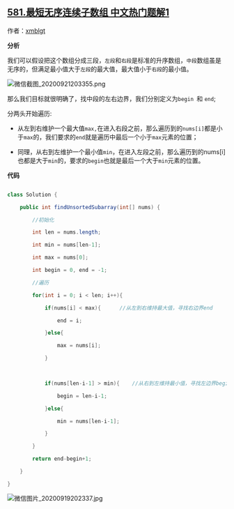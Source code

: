 ## [581.最短无序连续子数组 中文热门题解1](https://leetcode.cn/problems/shortest-unsorted-continuous-subarray/solutions/100000/si-lu-qing-xi-ming-liao-kan-bu-dong-bu-cun-zai-de-)

作者：[xmblgt](https://leetcode.cn/u/xmblgt)

**分析**

我们可以假设把这个数组分成三段，`左段`和`右段`是标准的升序数组，`中段`数组虽是无序的，但满足最小值大于`左段`的最大值，最大值小于`右段`的最小值。
![微信截图_20200921203355.png](https://pic.leetcode-cn.com/1600691648-ZCYlql-%E5%BE%AE%E4%BF%A1%E6%88%AA%E5%9B%BE_20200921203355.png)


那么我们目标就很明确了，找中段的左右边界，我们分别定义为`begin `和 `end`;
分两头开始遍历:
- 从左到右维护一个最大值`max,`在进入右段之前，那么遍历到的`nums[i]`都是小于`max`的，我们要求的`end`就是遍历中最后一个小于`max`元素的位置；
- 同理，从右到左维护一个最小值`min`，在进入左段之前，那么遍历到的nums[i]也都是大于`min`的，要求的`begin`也就是最后一个大于`min`元素的位置。

**代码**
```java []
class Solution {
    public int findUnsortedSubarray(int[] nums) {
        //初始化
        int len = nums.length;
        int min = nums[len-1];
        int max = nums[0];
        int begin = 0, end = -1;
        //遍历
        for(int i = 0; i < len; i++){
            if(nums[i] < max){      //从左到右维持最大值，寻找右边界end
                end = i;
            }else{
                max = nums[i];
            }
            
            if(nums[len-i-1] > min){    //从右到左维持最小值，寻找左边界begin
                begin = len-i-1;
            }else{
                min = nums[len-i-1];
            }            
        }
        return end-begin+1;
    }
}
```

![微信图片_20200919202337.jpg](https://pic.leetcode-cn.com/1600692988-LCxvvb-%E5%BE%AE%E4%BF%A1%E5%9B%BE%E7%89%87_20200919202337.jpg)

